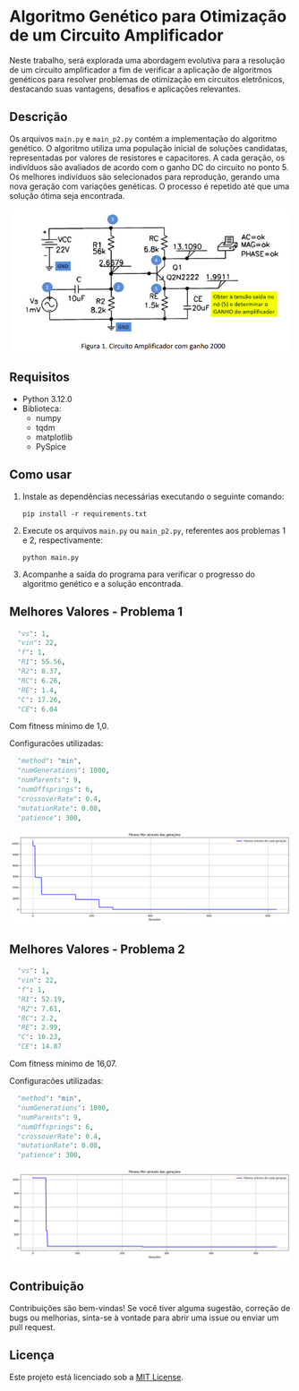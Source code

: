 # Algoritmo Genético para Otimização de um Circuito Amplificador

Neste trabalho, será explorada uma abordagem evolutiva para a resolução de um circuito amplificador a fim de verificar a aplicação de algoritmos genéticos para resolver problemas de otimização em circuitos eletrônicos, destacando suas vantagens, desafios e aplicações relevantes.

## Descrição

Os arquivos `main.py` e `main_p2.py` contém a implementação do algoritmo genético. O algoritmo utiliza uma população inicial de soluções candidatas, representadas por valores de resistores e capacitores. A cada geração, os indivíduos são avaliados de acordo com o ganho DC do circuito no ponto 5. Os melhores indivíduos são selecionados para reprodução, gerando uma nova geração com variações genéticas. O processo é repetido até que uma solução ótima seja encontrada.

![circuito](./circuito1.png)

## Requisitos

- Python 3.12.0
- Biblioteca:
  - numpy
  - tqdm
  - matplotlib
  - PySpice

## Como usar

1. Instale as dependências necessárias executando o seguinte comando:

    ```shell
    pip install -r requirements.txt
    ```

2. Execute os arquivos `main.py` ou `main_p2.py`, referentes aos problemas 1 e 2, respectivamente:

    ```shell
    python main.py
    ```

3. Acompanhe a saída do programa para verificar o progresso do algoritmo genético e a solução encontrada.

## Melhores Valores - Problema 1

```python
  "vs": 1,
  "vin": 22,
  "f": 1,
  "R1": 55.56,
  "R2": 8.37,
  "RC": 6.26,
  "RE": 1.4,
  "C": 17.26,
  "CE": 6.04
```

Com fitness mínimo de 1,0.

Configuracões utilizadas:
```python
  "method": "min",
  "numGenerations": 1000,
  "numParents": 9,
  "numOffsprings": 6,
  "crossoverRate": 0.4,
  "mutationRate": 0.08,
  "patience": 300,
```

![fitness)p1](./images/resultados_AG/fitness_min_history_p1.png)

## Melhores Valores - Problema 2

```python
  "vs": 1,
  "vin": 22,
  "f": 1,
  "R1": 52.19,
  "R2": 7.61,
  "RC": 2.2,
  "RE": 2.99,
  "C": 10.23,
  "CE": 14.87
```

Com fitness mínimo de 16,07.

Configuracões utilizadas:
```python
  "method": "min",
  "numGenerations": 1000,
  "numParents": 9,
  "numOffsprings": 6,
  "crossoverRate": 0.4,
  "mutationRate": 0.08,
  "patience": 300,
```

![fitness)p1](./images/resultados_AG/fitness_min_history_p2.png)

## Contribuição

Contribuições são bem-vindas! Se você tiver alguma sugestão, correção de bugs ou melhorias, sinta-se à vontade para abrir uma issue ou enviar um pull request.

## Licença

Este projeto está licenciado sob a [MIT License](LICENSE).
